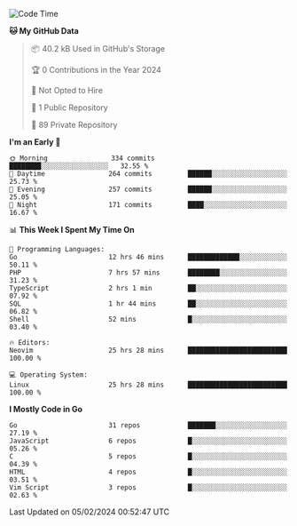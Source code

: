 
<!--START_SECTION:waka-->
![Code Time](http://img.shields.io/badge/Code%20Time-4%2C564%20hrs%202%20mins-blue)

**🐱 My GitHub Data** 

> 📦 40.2 kB Used in GitHub's Storage 
 > 
> 🏆 0 Contributions in the Year 2024
 > 
> 🚫 Not Opted to Hire
 > 
> 📜 1 Public Repository 
 > 
> 🔑 89 Private Repository 
 > 
**I'm an Early 🐤** 

```text
🌞 Morning                334 commits         ████████░░░░░░░░░░░░░░░░░   32.55 % 
🌆 Daytime                264 commits         ██████░░░░░░░░░░░░░░░░░░░   25.73 % 
🌃 Evening                257 commits         ██████░░░░░░░░░░░░░░░░░░░   25.05 % 
🌙 Night                  171 commits         ████░░░░░░░░░░░░░░░░░░░░░   16.67 % 
```


📊 **This Week I Spent My Time On** 

```text
💬 Programming Languages: 
Go                       12 hrs 46 mins      █████████████░░░░░░░░░░░░   50.11 % 
PHP                      7 hrs 57 mins       ████████░░░░░░░░░░░░░░░░░   31.23 % 
TypeScript               2 hrs 1 min         ██░░░░░░░░░░░░░░░░░░░░░░░   07.92 % 
SQL                      1 hr 44 mins        ██░░░░░░░░░░░░░░░░░░░░░░░   06.82 % 
Shell                    52 mins             █░░░░░░░░░░░░░░░░░░░░░░░░   03.40 % 

🔥 Editors: 
Neovim                   25 hrs 28 mins      █████████████████████████   100.00 % 

💻 Operating System: 
Linux                    25 hrs 28 mins      █████████████████████████   100.00 % 
```

**I Mostly Code in Go** 

```text
Go                       31 repos            ███████░░░░░░░░░░░░░░░░░░   27.19 % 
JavaScript               6 repos             █░░░░░░░░░░░░░░░░░░░░░░░░   05.26 % 
C                        5 repos             █░░░░░░░░░░░░░░░░░░░░░░░░   04.39 % 
HTML                     4 repos             █░░░░░░░░░░░░░░░░░░░░░░░░   03.51 % 
Vim Script               3 repos             █░░░░░░░░░░░░░░░░░░░░░░░░   02.63 % 
```




 Last Updated on 05/02/2024 00:52:47 UTC
<!--END_SECTION:waka-->
